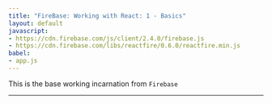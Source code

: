 ```yaml
---
title: "FireBase: Working with React: 1 - Basics"
layout: default
javascript:
- https://cdn.firebase.com/js/client/2.4.0/firebase.js
- https://cdn.firebase.com/libs/reactfire/0.6.0/reactfire.min.js
babel:
- app.js
---
```


This is the base working incarnation from `Firebase`

---

<div id="app"></div>
